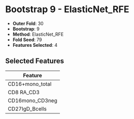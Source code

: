 # Bootstrap 9 - ElasticNet_RFE

- **Outer Fold**: 30
- **Bootstrap**: 9
- **Method**: ElasticNet_RFE
- **Fold Seed**: 79
- **Features Selected**: 4

## Selected Features

| Feature |
|---------|
| CD16+mono_total |
| CD8 RA_CD3 |
| CD16mono_CD3neg |
| CD27IgD_Bcells |
